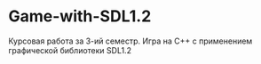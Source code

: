 # Game-with-SDL1.2
Курсовая работа за 3-ий семестр. Игра на C++ с применением графической библиотеки SDL1.2
